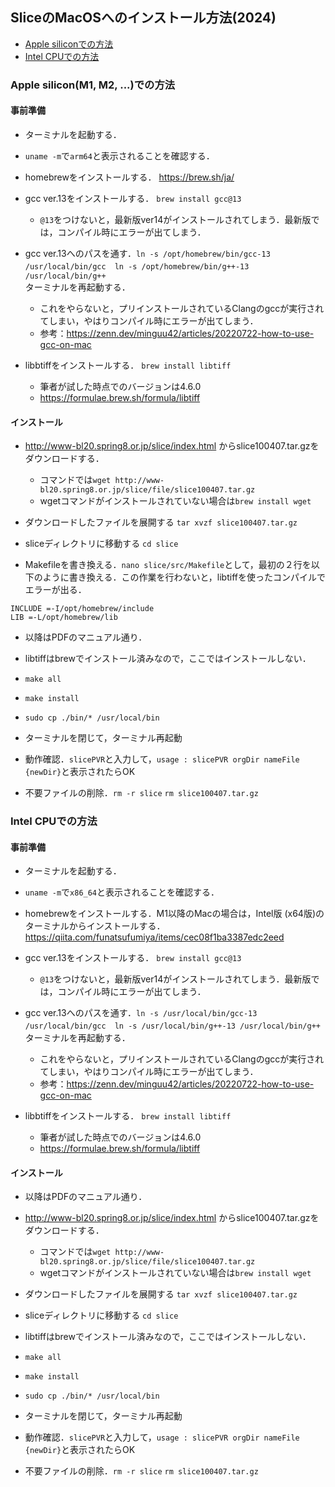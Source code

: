 ## SliceのMacOSへのインストール方法(2024)

- [Apple siliconでの方法](#Apple-siliconでの方法)   
- [Intel CPUでの方法](#Intel-CPUでの方法)     

### Apple silicon(M1, M2, ...)での方法
#### 事前準備
- ターミナルを起動する．
- `uname -m`で`arm64`と表示されることを確認する．
- homebrewをインストールする．
https://brew.sh/ja/

- gcc ver.13をインストールする．
`brew install gcc@13`
  - `@13`をつけないと，最新版ver14がインストールされてしまう．最新版では，コンパイル時にエラーが出てしまう．

- gcc ver.13へのパスを通す．`ln -s /opt/homebrew/bin/gcc-13 /usr/local/bin/gcc`　`ln -s /opt/homebrew/bin/g++-13 /usr/local/bin/g++`   
ターミナルを再起動する．
  - これをやらないと，プリインストールされているClangのgccが実行されてしまい，やはりコンパイル時にエラーが出てしまう．   
  - 参考：https://zenn.dev/minguu42/articles/20220722-how-to-use-gcc-on-mac

- libbtiffをインストールする．
`brew install libtiff`
  - 筆者が試した時点でのバージョンは4.6.0
  - https://formulae.brew.sh/formula/libtiff

#### インストール
- http://www-bl20.spring8.or.jp/slice/index.html からslice100407.tar.gzをダウンロードする．
  - コマンドでは`wget http://www-bl20.spring8.or.jp/slice/file/slice100407.tar.gz`
  - wgetコマンドがインストールされていない場合は`brew install wget` 

- ダウンロードしたファイルを展開する
`tar xvzf slice100407.tar.gz`

- sliceディレクトリに移動する
`cd slice`

- Makefileを書き換える．`nano slice/src/Makefile`として，最初の２行を以下のように書き換える．この作業を行わないと，libtiffを使ったコンパイルでエラーが出る．

```
INCLUDE	=-I/opt/homebrew/include
LIB	=-L/opt/homebrew/lib
```

- 以降はPDFのマニュアル通り．

- libtiffはbrewでインストール済みなので，ここではインストールしない．

- `make all`

- `make install`

- `sudo cp ./bin/* /usr/local/bin`

- ターミナルを閉じて，ターミナル再起動

- 動作確認．`slicePVR`と入力して，`usage : slicePVR orgDir nameFile {newDir}`と表示されたらOK

- 不要ファイルの削除．`rm -r slice` `rm slice100407.tar.gz`

### Intel CPUでの方法   
#### 事前準備
- ターミナルを起動する．
  
- `uname -m`で`x86_64`と表示されることを確認する．
  
- homebrewをインストールする．M1以降のMacの場合は，Intel版 (x64版)のターミナルからインストールする．
https://qiita.com/funatsufumiya/items/cec08f1ba3387edc2eed

- gcc ver.13をインストールする．
`brew install gcc@13`
  - `@13`をつけないと，最新版ver14がインストールされてしまう．最新版では，コンパイル時にエラーが出てしまう．

- gcc ver.13へのパスを通す．`ln -s /usr/local/bin/gcc-13 /usr/local/bin/gcc`　`ln -s /usr/local/bin/g++-13 /usr/local/bin/g++`   
ターミナルを再起動する．
  - これをやらないと，プリインストールされているClangのgccが実行されてしまい，やはりコンパイル時にエラーが出てしまう．   
  - 参考：https://zenn.dev/minguu42/articles/20220722-how-to-use-gcc-on-mac

- libbtiffをインストールする．
`brew install libtiff`
  - 筆者が試した時点でのバージョンは4.6.0
  - https://formulae.brew.sh/formula/libtiff

#### インストール
- 以降はPDFのマニュアル通り．

- http://www-bl20.spring8.or.jp/slice/index.html からslice100407.tar.gzをダウンロードする．
  - コマンドでは`wget http://www-bl20.spring8.or.jp/slice/file/slice100407.tar.gz`
  - wgetコマンドがインストールされていない場合は`brew install wget` 

- ダウンロードしたファイルを展開する
`tar xvzf slice100407.tar.gz`

- sliceディレクトリに移動する
`cd slice`

- libtiffはbrewでインストール済みなので，ここではインストールしない．

- `make all`

- `make install`

- `sudo cp ./bin/* /usr/local/bin`

- ターミナルを閉じて，ターミナル再起動

- 動作確認．`slicePVR`と入力して，`usage : slicePVR orgDir nameFile {newDir}`と表示されたらOK

- 不要ファイルの削除．`rm -r slice` `rm slice100407.tar.gz`
